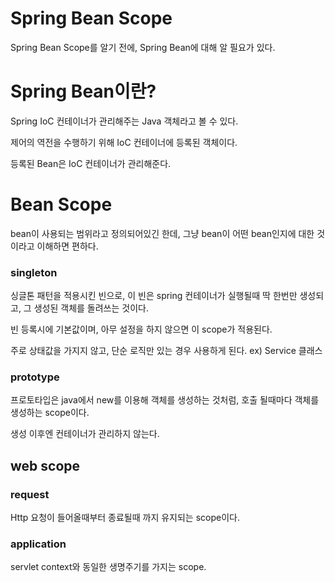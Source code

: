 # Spring Bean Scope

Spring Bean Scope를 알기 전에, Spring Bean에 대해 알 필요가 있다.

# Spring Bean이란?

Spring IoC 컨테이너가 관리해주는 Java 객체라고 볼 수 있다. 

제어의 역전을 수행하기 위해 IoC 컨테이너에 등록된 객체이다.

등록된 Bean은 IoC 컨테이너가 관리해준다.

# Bean Scope

bean이 사용되는 범위라고 정의되어있긴 한데, 
그냥 bean이 어떤 bean인지에 대한 것이라고 이해하면 편하다.

### singleton

싱글톤 패턴을 적용시킨 빈으로, 이 빈은 spring 컨테이너가 실행될때 딱 한번만 생성되고,
그 생성된 객체를 돌려쓰는 것이다. 

빈 등록시에 기본값이며, 아무 설정을 하지 않으면 이 scope가 적용된다.

주로 상태값을 가지지 않고, 단순 로직만 있는 경우 사용하게 된다.
ex) Service 클래스

### prototype

프로토타입은 java에서 new를 이용해 객체를 생성하는 것처럼, 
호출 될때마다 객체를 생성하는 scope이다. 

생성 이후엔 컨테이너가 관리하지 않는다.

## web scope

### request

Http 요청이 들어올때부터 종료될때 까지 유지되는 scope이다. 

### application

servlet context와 동일한 생명주기를 가지는 scope.
